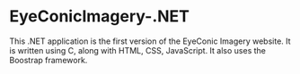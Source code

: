 # EyeConicImagery-.NET
This .NET application is the first version of the EyeConic Imagery website. It is written using C, along with HTML, CSS, JavaScript. It also uses the Boostrap framework. 
